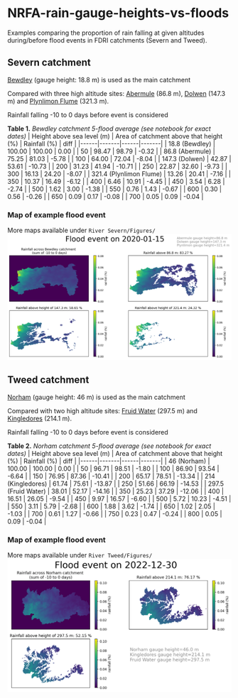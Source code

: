 # NRFA-rain-gauge-heights-vs-floods
Examples comparing the proportion of rain falling at given altitudes during/before flood events in FDRI catchments (Severn and Tweed).

## Severn catchment
[Bewdley](https://nrfa.ceh.ac.uk/data/station/info/54001) (gauge height: 18.8 m) is used as the main catchment

Compared with three high altitude sites: [Abermule](https://nrfa.ceh.ac.uk/data/station/info/54014) (86.8 m), [Dolwen](https://nrfa.ceh.ac.uk/data/station/info/54080) (147.3 m) and [Plynlimon Flume](https://nrfa.ceh.ac.uk/data/station/info/54022) (321.3 m).

Rainfall falling -10 to 0 days before event is considered

**Table 1.** *Bewdley catchment 5-flood average (see notebook for exact dates)*
| Height above sea level (m) |	Area of catchment above that height (%)	| Rainfall (%) | diff |
|------|-------|------|-------|
| 18.8 (Bewdley) | 100.00 | 100.00 | 0.00 |
| 50 | 98.47 | 98.79 | -0.32 |
| 86.8 (Abermule) | 75.25 | 81.03 | -5.78 |
| 100 | 64.00 | 72.04 | -8.04 |
| 147.3 (Dolwen) | 42.87 | 53.61 | -10.73 |
| 200 | 31.23 | 41.94 | -10.71 |
| 250 | 22.87 | 32.60 | -9.73 |
| 300 | 16.13 | 24.20 | -8.07 |
| 321.4 (Plynlimon Flume) | 13.26 | 20.41 | -7.16 |
| 350 | 10.37 | 16.49 | -6.12 |
| 400 | 6.46 | 10.91 | -4.45 |
| 450 | 3.54 | 6.28 |	-2.74 |
| 500 | 1.62 | 3.00 |	-1.38 |
| 550 | 0.76 | 1.43 |	-0.67 |
| 600 | 0.30 | 0.56 |	-0.26 |
| 650 | 0.09 | 0.17 |	-0.08 |
| 700 | 0.05 | 0.09 |	-0.04 |

### Map of example flood event
More maps available under `River Severn/Figures/`
![bewdley_20200115_flood](River%20Severn/Figures/bewdley_2020_01_15_10d_prop_rain.png "Example flood event")


## Tweed catchment
[Norham](https://nrfa.ceh.ac.uk/data/station/info/21009) (gauge height: 46 m) is used as the main catchment

Compared with two high altitude sites: [Fruid Water](https://nrfa.ceh.ac.uk/data/station/info/21001) (297.5 m) and [Kingledores](https://nrfa.ceh.ac.uk/data/station/info/21014) (214.1 m).

Rainfall falling -10 to 0 days before event is considered

**Table 2.** *Norham catchment 5-flood average (see notebook for exact dates)*
| Height above sea level (m) |	Area of catchment above that height (%)	| Rainfall (%) | diff |
|------|-------|------|-------|
| 46 (Norham) | 100.00 | 100.00 | 0.00 |
| 50 | 96.71 | 98.51 | -1.80 |
| 100 | 86.90 | 93.54 | -6.64 |
| 150 | 76.95 | 87.36 | -10.41 |
| 200 | 65.17 | 78.51 | -13.34 |
| 214 (Kingledores) | 61.74 | 75.61 | -13.87 |
| 250 | 51.66 | 66.19 | -14.53 |
| 297.5 (Fruid Water) | 38.01 | 52.17 | -14.16 |
| 350 | 25.23 | 37.29 | -12.06 |
| 400 | 16.51 | 26.05 | -9.54 |
| 450 | 9.97 | 16.57 | -6.60 |
| 500 | 5.72 | 10.23 | -4.51 |
| 550 | 3.11 | 5.79 | -2.68 |
| 600 | 1.88 | 3.62 | -1.74 |
| 650 | 1.02 | 2.05 | -1.03 |
| 700 | 0.61 | 1.27 | -0.66 |
| 750 | 0.23 | 0.47 | -0.24 |
| 800 | 0.05 | 0.09 | -0.04 |

### Map of example flood event
More maps available under `River Tweed/Figures/`
![norham_20221230_flood](River%20Tweed/Figures/norham_2022_12_30_10d_prop_rain.png "Example flood event")
